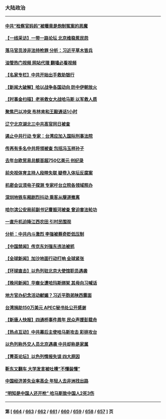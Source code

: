### 大陆政治
---
#### [中共“检察官妈妈”被曝竟是炮制冤案的恶魔](../../pages/ncid277/n14095435.md?10150845) 
#### [【一线采访】一带一路论坛 北京维稳惹民怨](../../pages/ncid277/n14095275.md?10150845) 
#### [落马官员涉非法持枪罪 分析：习近平草木皆兵](../../pages/ncid277/n14095426.md?10150845) 
#### [油管热门视频 网站代理 翻墙必看视频](http://138.2.39.72:81/youtube.html?epic-marker?10150845)
#### [【名家专栏】中共开始出手救助银行](../../pages/ncid277/n14091469.md?10150845) 
#### [【新闻大破解】哈以战争各国动向 防中伊朝放火](../../pages/ncid277/n14095398.md?10150845) 
#### [【时事金扫描】老爸救女大战哈马斯 以军救人质](../../pages/ncid277/n14095329.md?10150845) 
#### [聚焦巴以冲突 布林肯和王毅通话1小时](../../pages/ncid277/n14095385.md?10150845) 
#### [辽宁北京湖北三中共高官同日被查](../../pages/ncid277/n14095249.md?10150845) 
#### [遏止中共行动 专家：台湾应加入国际刑事法院](../../pages/ncid277/n14095125.md?10150845) 
#### [传再有多名中共将领被查 包括冯玉祥孙子](../../pages/ncid277/n14095121.md?10150845) 
#### [去年台欧贸易总额首超750亿美元 创纪录](../../pages/ncid277/n14095189.md?10150845) 
#### [前央视体育主持人段暄失联 疑卷入体坛反腐案](../../pages/ncid277/n14095220.md?10150845) 
#### [机密会议须电子探测 专家吁台立院各领域照办](../../pages/ncid277/n14095122.md?10150845) 
#### [深圳地铁车厢剧烈抖动 乘客从隧道撤离](../../pages/ncid277/n14095176.md?10150845) 
#### [哈尔滨公安局前副书记曹振河被查 曾迫害法轮功](../../pages/ncid277/n14095173.md?10150845) 
#### [一直升机迫降江西农田 引村民围观](../../pages/ncid277/n14095147.md?10150845) 
#### [分析：中共内斗激烈 李强被蔡奇贬低压制](../../pages/ncid277/n14095127.md?10150845) 
#### [【中国禁闻】传京东刘强东违法被抓](../../pages/ncid277/n14094546.md?10150845) 
#### [【全球新闻】加沙地面行动打响 全球紧张](../../pages/ncid277/n14095085.md?10150845) 
#### [【环球直击】以色列驻北京大使馆职员遇袭](../../pages/ncid277/n14094539.md?10150845) 
#### [【晚间新闻】华裔女遭哈玛斯绑架 其母向习喊话](../../pages/ncid277/n14094878.md?10150845) 
#### [地方官办纪念活动献媚？习近平胞弟陕西露面](../../pages/ncid277/n14095078.md?10150845) 
#### [台湾捐助150万美元 APEC秘书处公开感谢](../../pages/ncid277/n14095042.md?10150845) 
#### [【新唐人快报】四通桥事件周年 民众声援彭载舟](../../pages/ncid277/n14094934.md?10150845) 
#### [【热点互动】中共幕后主使哈马斯攻击 彩排攻台](../../pages/ncid277/n14094810.md?10150845) 
#### [以色列称外交人员北京遇袭 中共却称是家属](../../pages/ncid277/n14094987.md?10150845) 
#### [【菁英论坛】以色列情报失误 四大原因](../../pages/ncid277/n14094932.md?10150845) 
#### [靳东又翻车 大学发言被吐槽“不懂装懂”](../../pages/ncid277/n14094893.md?10150845) 
#### [中国经济差失业率高企 年轻人去非洲找出路](../../pages/ncid277/n14094587.md?10150845) 
#### [“明知是中国人还开枪” 哈马斯致中国人2死3伤](../../pages/ncid277/n14094922.md?10150845) 

---
#### 第 [ [664](./664.md?10150845) / [663](./663.md?10150845) / [662](./662.md?10150845) / [661](./661.md?10150845) / [660](./660.md?10150845) / [659](./659.md?10150845) / [658](./658.md?10150845) / [657](./657.md?10150845) ] 页
